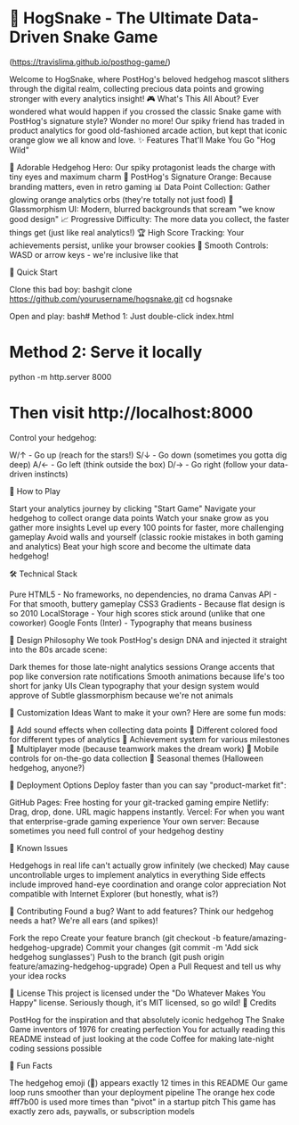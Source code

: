 # 🦔 HogSnake - The Ultimate Data-Driven Snake Game 

(https://travislima.github.io/posthog-game/)


Welcome to HogSnake, where PostHog's beloved hedgehog mascot slithers through the digital realm, collecting precious data points and growing stronger with every analytics insight!
🎮 What's This All About?
Ever wondered what would happen if you crossed the classic Snake game with PostHog's signature style? Wonder no more! Our spiky friend has traded in product analytics for good old-fashioned arcade action, but kept that iconic orange glow we all know and love.
✨ Features That'll Make You Go "Hog Wild"

🦔 Adorable Hedgehog Hero: Our spiky protagonist leads the charge with tiny eyes and maximum charm
🧡 PostHog's Signature Orange: Because branding matters, even in retro gaming
📊 Data Point Collection: Gather glowing orange analytics orbs (they're totally not just food)
🌟 Glassmorphism UI: Modern, blurred backgrounds that scream "we know good design"
📈 Progressive Difficulty: The more data you collect, the faster things get (just like real analytics!)
🏆 High Score Tracking: Your achievements persist, unlike your browser cookies
🎹 Smooth Controls: WASD or arrow keys - we're inclusive like that

🚀 Quick Start

Clone this bad boy:
bashgit clone https://github.com/yourusername/hogsnake.git
cd hogsnake

Open and play:
bash# Method 1: Just double-click index.html
# Method 2: Serve it locally
python -m http.server 8000
# Then visit http://localhost:8000

Control your hedgehog:

W/↑ - Go up (reach for the stars!)
S/↓ - Go down (sometimes you gotta dig deep)
A/← - Go left (think outside the box)
D/→ - Go right (follow your data-driven instincts)



🎯 How to Play

Start your analytics journey by clicking "Start Game"
Navigate your hedgehog to collect orange data points
Watch your snake grow as you gather more insights
Level up every 100 points for faster, more challenging gameplay
Avoid walls and yourself (classic rookie mistakes in both gaming and analytics)
Beat your high score and become the ultimate data hedgehog!

🛠 Technical Stack

Pure HTML5 - No frameworks, no dependencies, no drama
Canvas API - For that smooth, buttery gameplay
CSS3 Gradients - Because flat design is so 2010
LocalStorage - Your high scores stick around (unlike that one coworker)
Google Fonts (Inter) - Typography that means business

🎨 Design Philosophy
We took PostHog's design DNA and injected it straight into the 80s arcade scene:

Dark themes for those late-night analytics sessions
Orange accents that pop like conversion rate notifications
Smooth animations because life's too short for janky UIs
Clean typography that your design system would approve of
Subtle glassmorphism because we're not animals

🔧 Customization Ideas
Want to make it your own? Here are some fun mods:

🎵 Add sound effects when collecting data points
🌈 Different colored food for different types of analytics
🏅 Achievement system for various milestones
👥 Multiplayer mode (because teamwork makes the dream work)
📱 Mobile controls for on-the-go data collection
🎨 Seasonal themes (Halloween hedgehog, anyone?)

🚀 Deployment Options
Deploy faster than you can say "product-market fit":

GitHub Pages: Free hosting for your git-tracked gaming empire
Netlify: Drag, drop, done. URL magic happens instantly.
Vercel: For when you want that enterprise-grade gaming experience
Your own server: Because sometimes you need full control of your hedgehog destiny

🐛 Known Issues

Hedgehogs in real life can't actually grow infinitely (we checked)
May cause uncontrollable urges to implement analytics in everything
Side effects include improved hand-eye coordination and orange color appreciation
Not compatible with Internet Explorer (but honestly, what is?)

🤝 Contributing
Found a bug? Want to add features? Think our hedgehog needs a hat? We're all ears (and spikes)!

Fork the repo
Create your feature branch (git checkout -b feature/amazing-hedgehog-upgrade)
Commit your changes (git commit -m 'Add sick hedgehog sunglasses')
Push to the branch (git push origin feature/amazing-hedgehog-upgrade)
Open a Pull Request and tell us why your idea rocks

📜 License
This project is licensed under the "Do Whatever Makes You Happy" license. Seriously though, it's MIT licensed, so go wild!
🙏 Credits

PostHog for the inspiration and that absolutely iconic hedgehog
The Snake Game inventors of 1976 for creating perfection
You for actually reading this README instead of just looking at the code
Coffee for making late-night coding sessions possible

🎉 Fun Facts

The hedgehog emoji (🦔) appears exactly 12 times in this README
Our game loop runs smoother than your deployment pipeline
The orange hex code #ff7b00 is used more times than "pivot" in a startup pitch
This game has exactly zero ads, paywalls, or subscription models

